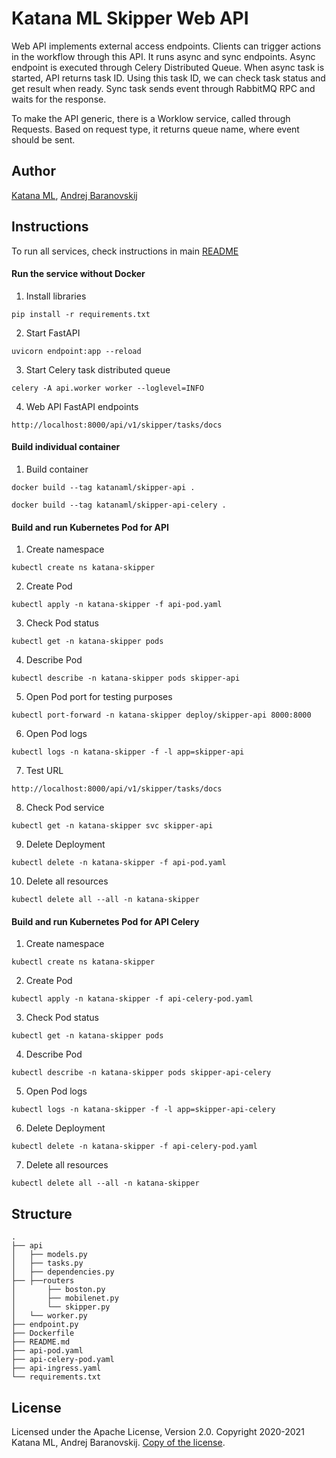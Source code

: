 # Katana ML Skipper Web API

Web API implements external access endpoints. Clients can trigger actions in the workflow through this API. It runs async and sync endpoints. Async endpoint is executed through Celery Distributed Queue. When async task is started, API returns task ID. Using this task ID, we can check task status and get result when ready. Sync task sends event through RabbitMQ RPC and waits for the response.

To make the API generic, there is a Worklow service, called through Requests. Based on request type, it returns queue name, where event should be sent.

## Author

[Katana ML](https://katanaml.io), [Andrej Baranovskij](https://github.com/abaranovskis-redsamurai)

## Instructions

To run all services, check instructions in main [README](https://github.com/katanaml/katana-skipper/blob/master/README.md)

#### Run the service without Docker

1. Install libraries

```
pip install -r requirements.txt
```

2. Start FastAPI

```
uvicorn endpoint:app --reload
```

3. Start Celery task distributed queue

```
celery -A api.worker worker --loglevel=INFO
```

4. Web API FastAPI endpoints

```
http://localhost:8000/api/v1/skipper/tasks/docs
```

#### Build individual container

1. Build container

```
docker build --tag katanaml/skipper-api .
```

```
docker build --tag katanaml/skipper-api-celery .
```

#### Build and run Kubernetes Pod for API

1. Create namespace

```
kubectl create ns katana-skipper
```

2. Create Pod

```
kubectl apply -n katana-skipper -f api-pod.yaml
```

3. Check Pod status

```
kubectl get -n katana-skipper pods
```

4. Describe Pod

```
kubectl describe -n katana-skipper pods skipper-api
```

5. Open Pod port for testing purposes

```
kubectl port-forward -n katana-skipper deploy/skipper-api 8000:8000
```

6. Open Pod logs

```
kubectl logs -n katana-skipper -f -l app=skipper-api
```

7. Test URL

```
http://localhost:8000/api/v1/skipper/tasks/docs
```

8. Check Pod service

```
kubectl get -n katana-skipper svc skipper-api
```

9. Delete Deployment

```
kubectl delete -n katana-skipper -f api-pod.yaml
```

10. Delete all resources

```
kubectl delete all --all -n katana-skipper
```

#### Build and run Kubernetes Pod for API Celery

1. Create namespace

```
kubectl create ns katana-skipper
```

2. Create Pod

```
kubectl apply -n katana-skipper -f api-celery-pod.yaml
```

3. Check Pod status

```
kubectl get -n katana-skipper pods
```

4. Describe Pod

```
kubectl describe -n katana-skipper pods skipper-api-celery
```

5. Open Pod logs

```
kubectl logs -n katana-skipper -f -l app=skipper-api-celery
```

6. Delete Deployment

```
kubectl delete -n katana-skipper -f api-celery-pod.yaml
```

7. Delete all resources

```
kubectl delete all --all -n katana-skipper
```

## Structure

```
.
├── api 
│   ├── models.py
│   ├── tasks.py
│   ├── dependencies.py
├── ├──routers
│       ├── boston.py
│       ├── mobilenet.py
│       └── skipper.py
│   └── worker.py
├── endpoint.py
├── Dockerfile
├── README.md
├── api-pod.yaml
├── api-celery-pod.yaml
├── api-ingress.yaml
└── requirements.txt
```

## License

Licensed under the Apache License, Version 2.0. Copyright 2020-2021 Katana ML, Andrej Baranovskij. [Copy of the license](https://github.com/katanaml/katana-skipper/blob/master/LICENSE).
